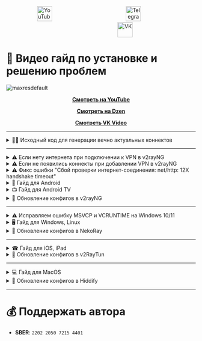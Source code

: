 <div align="center">
  <span style="display: inline-block; width: 33.3%; text-align: left;">
    <a href="https://www.youtube.com/@avencores/" target="_blank">
      <img src="https://github.com/user-attachments/assets/338bcd74-e3c3-4700-87ab-7985058bd17e" alt="YouTube" height="40">
    </a>
  </span>
  <span style="display: inline-block; width: 33.3%; text-align: center;">
    <a href="https://t.me/avencoresyt" target="_blank">
      <img src="https://github.com/user-attachments/assets/939f8beb-a49a-48cf-89b9-d610ee5c4b26" alt="Telegram" height="40">
    </a>
  </span>
  <span style="display: inline-block; width: 33.3%; text-align: right;">
    <a href="https://vk.com/avencoresvk" target="_blank">
      <img src="https://github.com/user-attachments/assets/dc109dda-9045-4a06-95a5-3399f0e21dc4" alt="VK" height="40">
    </a>
  </span>
</div>

</div>

# 🎦 Видео гайд по установке и решению проблем

![maxresdefault](https://github.com/user-attachments/assets/e36e2351-3b1a-4b90-87f7-cafbc74f238c)

<div align="center">

[**Смотреть на YouTube**](https://youtu.be/sagz2YluM70)  

[**Смотреть на Dzen**](https://dzen.ru/video/watch/680d58f28c6d3504e953bd6d)  

[**Смотреть VK Video**](https://vk.com/video-200297343_456239303)  

</div>


---
<details>

<summary>👩‍💻 Исходный код для генерации вечно актуальных коннектов</summary>

Ссылка на исходный код - [Ссылка](https://github.com/AvenCores/goida-vpn-configs/tree/main/source)

</details>


---
<details>

<summary>⚠ Если нету интернета при подключении к VPN в v2rayNG</summary>

Ссылка на видео с демонстрацией фикса - [Ссылка](https://t.me/avencoreschat/25254)

</details>

<details>

<summary>⚠ Если не появились коннекты при добавлении VPN в v2rayNG</summary>

**1.** Нажмите на **три полоски** в **левом верхнем углу**.

**2.** Нажимаем на кнопку **Группы**.

**3.** Нажимаем на **иконку кружка со стрелкой** в **верхнем правом углу** и дожидаемся окончания обновления.

</details>

<details>

<summary>⚠ Фикс ошибки "Cбой проверки интернет-соединения: net/http: 12X handshake timeout"</summary>

**1.** На рабочем столе зажимаем на иконке **v2rayNG** и нажимаем на пункт **О приложении**.

**2.** Нажимаем на кнопку **Остановить** и заново запускаем **v2rayNG**.

</details>

<details>

<summary>📱 Гайд для Android</summary>

**1.** Скачиваем **v2rayNG** - [Ссылка](https://github.com/2dust/v2rayNG/releases/download/1.9.46/v2rayNG_1.9.46_universal.apk)

**2.** Копируем в буфер обмена: 

 - [ ] **Вечно актуальные**

1) `https://github.com/AvenCores/goida-vpn-configs/raw/refs/heads/main/githubmirror/1.txt`
2) `https://github.com/AvenCores/goida-vpn-configs/raw/refs/heads/main/githubmirror/2.txt`
3) `https://github.com/AvenCores/goida-vpn-configs/raw/refs/heads/main/githubmirror/3.txt`
4) `https://github.com/AvenCores/goida-vpn-configs/raw/refs/heads/main/githubmirror/4.txt`
5) `https://github.com/AvenCores/goida-vpn-configs/raw/refs/heads/main/githubmirror/5.txt`
6) `https://github.com/AvenCores/goida-vpn-configs/raw/refs/heads/main/githubmirror/6.txt`
7) `https://github.com/AvenCores/goida-vpn-configs/raw/refs/heads/main/githubmirror/7.txt`
8) `https://github.com/AvenCores/goida-vpn-configs/raw/refs/heads/main/githubmirror/8.txt`
9) `https://github.com/AvenCores/goida-vpn-configs/raw/refs/heads/main/githubmirror/9.txt`
10) `https://github.com/AvenCores/goida-vpn-configs/raw/refs/heads/main/githubmirror/10.txt`

**3.** Заходим в приложение **v2rayNG** и в правом верхнем углу нажимаем на ➕, а затем выбираем **Импорт из буфера обмена**.
   
**4.** Нажимаем **справа сверху на три точки**, а затем **Проверка профилей группы**, после окончания проверки в этом же меню нажмите на **Сортировка по результатам теста**. 

**5.** Выбираем нужный вам сервер и затем нажимаем на кнопку ▶️ в правом нижнем углу.

</details>

<details>

<summary>📺 Гайд для Android TV</summary>

**1.** Скачиваем **v2rayNG** - [Ссылка](https://github.com/2dust/v2rayNG/releases/download/1.9.46/v2rayNG_1.9.46_universal.apk)

**2.** Скачиваем **QR-коды** вечно актуальных коннектов - [Ссылка](https://github.com/AvenCores/goida-vpn-configs/tree/main/qr-codes)

**3**. Заходим в приложение **v2rayNG** и в правом верхнем углу нажимаем на ➕, а затем выбираем **Импорт из QR-кода**, выбираем картинку нажав на иконку фото в правом верхнем углу.

**4.** Нажимаем **справа сверху на три точки**, а затем **Проверка профилей группы**, после окончания проверки в этом же меню нажмите на **Сортировка по результатам теста**. 

**5.** Выбираем нужный вам сервер и затем нажимаем на кнопку ▶️ в правом нижнем углу.

</details>

<details>

<summary>🔄 Обновление конфигов в v2rayNG</summary>

**1.** Нажимаем на **иконку трех полосок** в **левом верхнем углу**.

**2.** Выбираем вкладку **Группы**.

**3.** Нажимаем на **иконку кружка со стрелкой** в **правом верхнем углу**.

</details>


---
<details>

<summary>⚠ Исправляем ошибку MSVCP и VCRUNTIME на Windows 10/11</summary>

**1.** Нажимаем **Win+R** и пишем **control**.

**2.** Выбираем **Программы и компоненты**.

**3.** В поиск (справа сверху) пишем слово **Visual** и удалям все что касается **Microsoft Visual**.

**4.** Скачиваем архив и распаковываем - [Ссылка](https://dl.comss.org/download/Visual-C-Runtimes-All-in-One-Mar-2025.zip)

**5.** Запускаем от *имени Администратора* **install_bat.all** и ждем пока все установиться.

</details>

<details>

<summary>🖥 Гайд для Windows, Linux</summary>

**1.** Скачиваем **NekoRay** - [Windows 10/11](https://github.com/Mahdi-zarei/nekoray/releases/download/4.3.4/nekoray-4.3.4-2025-04-23-windows64.zip) / [Windows 7](https://github.com/parhelia512/nekoray-win7/releases/download/4.3.4/nekoray-4.3.4-2025-04-23-windows64.zip) / [Linux](https://github.com/Mahdi-zarei/nekoray/releases/download/4.3.4/nekoray-4.3.4-2025-04-23-linux64.zip)

**2.** Копируем в буфер обмена: 

 - [ ] **Вечно актуальные**

1) `https://github.com/AvenCores/goida-vpn-configs/raw/refs/heads/main/githubmirror/1.txt`
2) `https://github.com/AvenCores/goida-vpn-configs/raw/refs/heads/main/githubmirror/2.txt`
3) `https://github.com/AvenCores/goida-vpn-configs/raw/refs/heads/main/githubmirror/3.txt`
4) `https://github.com/AvenCores/goida-vpn-configs/raw/refs/heads/main/githubmirror/4.txt`
5) `https://github.com/AvenCores/goida-vpn-configs/raw/refs/heads/main/githubmirror/5.txt`
6) `https://github.com/AvenCores/goida-vpn-configs/raw/refs/heads/main/githubmirror/6.txt`
7) `https://github.com/AvenCores/goida-vpn-configs/raw/refs/heads/main/githubmirror/7.txt`
8) `https://github.com/AvenCores/goida-vpn-configs/raw/refs/heads/main/githubmirror/8.txt`
9) `https://github.com/AvenCores/goida-vpn-configs/raw/refs/heads/main/githubmirror/9.txt`
10) `https://github.com/AvenCores/goida-vpn-configs/raw/refs/heads/main/githubmirror/10.txt`

**3.** Нажимаем на **Сервер**, а затем **Импортировать из буфера**.

**4.** Наживаем на **URL Test** в правом верхнем углу и дожидаемся конца теста.

**5.** Выделяем все коннекты комбинацией клавиш **Ctrl + A**, нажимаем **Профили** в верхнем меню, а затем **Сделать тест выбранного URL** и дожидаемся конца теста.

**6.** Выбираем тест с наименьшим **Ping**, а затем нажимаем **ЛКМ** и **Запустить**.

</details>

<details>

<summary>🔄 Обновление конфигов в NekoRay</summary>

**1.** Нажимаем на кнопку **Настройки**.

**2.** Выбираем **Группы**.

**3.** Нажимаем на кнопку **Обновить все подписки**.

</details>


---
<details>

<summary>☎ Гайд для iOS, iPad</summary>

**1.** Скачиваем **v2RayTun** - [Ссылка](https://apps.apple.com/us/app/v2raytun/id6476628951)

**2.** Копируем в буфер обмена:

 - [ ] **Вечно актуальные**

1) `https://github.com/AvenCores/goida-vpn-configs/raw/refs/heads/main/githubmirror/1.txt`
2) `https://github.com/AvenCores/goida-vpn-configs/raw/refs/heads/main/githubmirror/2.txt`
3) `https://github.com/AvenCores/goida-vpn-configs/raw/refs/heads/main/githubmirror/3.txt`
4) `https://github.com/AvenCores/goida-vpn-configs/raw/refs/heads/main/githubmirror/4.txt`
5) `https://github.com/AvenCores/goida-vpn-configs/raw/refs/heads/main/githubmirror/5.txt`
6) `https://github.com/AvenCores/goida-vpn-configs/raw/refs/heads/main/githubmirror/6.txt`
7) `https://github.com/AvenCores/goida-vpn-configs/raw/refs/heads/main/githubmirror/7.txt`
8) `https://github.com/AvenCores/goida-vpn-configs/raw/refs/heads/main/githubmirror/8.txt`
9) `https://github.com/AvenCores/goida-vpn-configs/raw/refs/heads/main/githubmirror/9.txt`
10) `https://github.com/AvenCores/goida-vpn-configs/raw/refs/heads/main/githubmirror/10.txt`

**3**. Заходим в приложение **v2RayTun** и в правом верхнем углу нажимаем на ➕, а затем выбираем **Импорт из буфера обмена**.

**4.** Нажимаем **справа сверху на три точки**, а затем **Проверка профилей конфигов**, после окончания проверки в этом же меню нажмите на **Сортировка по результатам теста**. 

**5.** Выбираем **нужный вам сервер** и затем **нажимаем на кнопку включения в самом верху экрана**.

</details>

<details>

<summary>🔄 Обновление конфигов в v2RayTun</summary>

**1.** Заходим в приложение **v2RayTun** и в **правом верхнем углу нажимаем на три точки**.

**2.** Нажимаем на кнопку **Обновить подписки**.

</details>


---
<details>

<summary>💻 Гайд для MacOS</summary>

**1.** Скачиваем **Hiddify** - [Ссылка](https://hiddify.com/)

**2.** Нажимаем **Новый профиль**.

**3.** Копируем в буфер обмена:

 - [ ] **Вечно актуальные**

1) `https://github.com/AvenCores/goida-vpn-configs/raw/refs/heads/main/githubmirror/1.txt`
2) `https://github.com/AvenCores/goida-vpn-configs/raw/refs/heads/main/githubmirror/2.txt`
3) `https://github.com/AvenCores/goida-vpn-configs/raw/refs/heads/main/githubmirror/3.txt`
4) `https://github.com/AvenCores/goida-vpn-configs/raw/refs/heads/main/githubmirror/4.txt`
5) `https://github.com/AvenCores/goida-vpn-configs/raw/refs/heads/main/githubmirror/5.txt`
6) `https://github.com/AvenCores/goida-vpn-configs/raw/refs/heads/main/githubmirror/6.txt`
7) `https://github.com/AvenCores/goida-vpn-configs/raw/refs/heads/main/githubmirror/7.txt`
8) `https://github.com/AvenCores/goida-vpn-configs/raw/refs/heads/main/githubmirror/8.txt`
9) `https://github.com/AvenCores/goida-vpn-configs/raw/refs/heads/main/githubmirror/9.txt`
10) `https://github.com/AvenCores/goida-vpn-configs/raw/refs/heads/main/githubmirror/10.txt`

**4.** Нажимаем на кнопку **Добавить из буфера обмена**.
   
**5.** Перейдите в **Настройки**, измените **Вариант маршрутизации** на **Индонезия**.

**6.** Нажмите в левом верхнем меню на иконку настроек и выберите **VPN сервис**.

**7.** Включаем **VPN** нажав на иконку по середине. 

**8.** Для смены сервера включите **VPN** и перейдите во вкладку **Прокси**.

</details>

<details>

<summary>🔄 Обновление конфигов в Hiddify</summary>

**1.** Заходим в приложение **Hiddify** и выбираем нужный вам профиль.

**2.** Нажимаем **слева от названия профиля на иконку обновления**.

</details>

---
# 💰 Поддержать автора
+ **SBER**: `2202 2050 7215 4401`